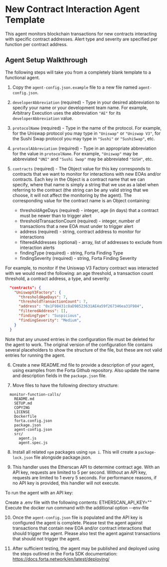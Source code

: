 # New Contract Interaction Agent Template

This agent monitors blockchain transactions for new contracts interacting with specific contract
addresses. Alert type and severity are specified per function per contract address.

## Agent Setup Walkthrough

The following steps will take you from a completely blank template to a functional agent.

1. Copy the `agent-config.json.example` file to a new file named `agent-config.json`.

2. `developerAbbreviation` (required) - Type in your desired abbreviation to specify your name or
your development team name.  For example, Arbitrary Execution uses the abbreviation `"AE"` for its
`developerAbbreviation` value.

3. `protocolName` (required) - Type in the name of the protocol.  For example, for the Uniswap
protocol you may type in `"Uniswap"` or `"Uniswap V3"`, for the Sushi Swap protocol you may type in
`"Sushi"` or `"SushiSwap"`, etc.

4. `protocolAbbreviation` (required) - Type in an appropriate abbreviation for the value in
`protocolName`.  For example, `"Uniswap"` may be abbreviated `"UNI"` and `"Sushi Swap"` may be
abbreviated `"SUSH"`, etc.

5. `contracts` (required) - The Object value for this key corresponds to contracts that we want to
monitor for interactions with new EOAs and/or contracts. Each key in the Object is a contract name
that we can specify, where that name is simply a string that we use as a label when referring to the 
contract (the string can be any valid string that we choose, it will not affect the monitoring by the
agent). The corresponding value for the contract name is an Object containing:
    * thresholdAgeDays (required) - integer, age (in days) that a contract must be newer than to trigger alert
    * thresholdTransactionCount (required) - integer, number of transactions that a new EOA must under to trigger alert
    * address (required) - string, contract address to monitor for interactions
    * filteredAddresses (optional) - array, list of addresses to exclude from interaction alerts
    * findingType (required) - string, Forta Finding Type 
    * findingSeverity (required) - string, Forta Finding Severity

For example, to monitor if the Uniswap V3 Factory contract was interacted with we would need the following: an age threshold, a transaction count threshold, a contract address, a type, and severity:

```json
  "contracts": {
    "UniswapV3Factory": {
      "thresholdAgeDays": 7,
      "thresholdTransactionCount": 7,
      "address": "0x1F98431c8aD98523631AE4a59f267346ea31F984",
      "filteredAddress": [],
      "findingType": "Suspicious",
      "findingSeverity": "Medium",
    }
  }
```

Note that any unused entries in the configuration file must be deleted for the agent to work.  The
original version of the configuration file contains several placeholders to show the structure of
the file, but these are not valid entries for running the agent.

6. Create a new README.md file to provide a description of your agent, using examples from the Forta Github
repository.  Also update the name and description fields in the `package.json` file.

7. Move files to have the following directory structure:
```
  monitor-function-calls/
    README.md
    SETUP.md
    COPYING
    LICENSE
    Dockerfile
    forta.config.json
    package.json
    agent-config.json
    src/
      agent.js
      agent.spec.js
```

8. Install all related `npm` packages using `npm i`.  This will create a `package-lock.json` file alongside
package.json.

9. This handler uses the Etherscan API to determine contract age. With an API key, requests are limited to 5 per second. Without an API key, requests are limited to 1 every 5 seconds. For performance reasons, if no API key is provided, this handler will not execute.

To run the agent with an API key:

Create a .env file with the following contents:
ETHERSCAN_API_KEY="<insert key here>"
Execute the docker run command with the additional option --env-file <path-to-env-file>

10. Once the `agent-config.json` file is populated and the API key is configured the agent is complete.  Please test the agent against transactions that contain new EOA and/or contract interactions that should trigger the agent.  Please also test the agent against transactions that should not trigger the agent.

11. After sufficient testing, the agent may be published and deployed using the steps outlined in the Forta SDK
documentation:
  https://docs.forta.network/en/latest/deploying/
